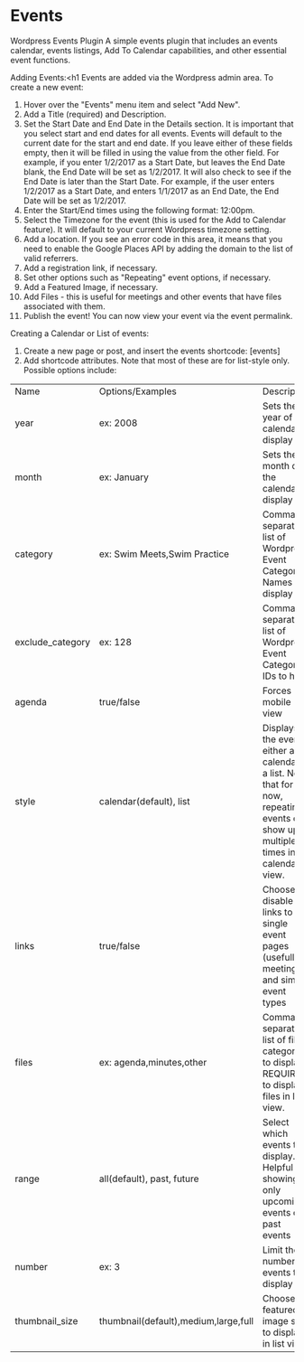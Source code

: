 # Events
Wordpress Events Plugin
A simple events plugin that includes an events calendar, events listings, Add To Calendar capabilities, and other essential event functions.

Adding Events:<h1
Events are added via the Wordpress admin area. To create a new event:
1. Hover over the "Events" menu item and select "Add New".
2. Add a Title (required) and Description.
3. Set the Start Date and End Date in the Details section. It is important that you select start and end dates for all events. Events will default to the current date for the start and end date. If you leave either of these fields empty, then it will be filled in using the value from the other field. For example, if you enter 1/2/2017 as a Start Date, but leaves the End Date blank, the End Date will be set as 1/2/2017. It will also check to see if the End Date is later than the Start Date. For example, if the user enters 1/2/2017 as a Start Date, and enters 1/1/2017 as an End Date, the End Date will be set as 1/2/2017.
4. Enter the Start/End times using the following format: 12:00pm.
5. Select the Timezone for the event (this is used for the Add to Calendar feature). It will default to your current Wordpress timezone setting.
6. Add a location. If you see an error code in this area, it means that you need to enable the Google Places API by adding the domain to the list of valid referrers.
7. Add a registration link, if necessary.
8. Set other options such as "Repeating" event options, if necessary.
9. Add a Featured Image, if necessary.
10. Add Files - this is useful for meetings and other events that have files associated with them.
11. Publish the event! You can now view your event via the event permalink.

Creating a Calendar or List of events:
1. Create a new page or post, and insert the events shortcode: [events]
2. Add shortcode attributes. Note that most of these are for list-style only. Possible options include:
<table>
<tr><td>Name</td><td>Options/Examples</td><td>Description</td></tr>
<tr><td>year</td><td>ex: 2008</td><td>Sets the year of the calendar to display</td></tr>
<tr><td>month</td><td>ex: January</td><td>Sets the month of the calendar to display</td></tr>
<tr><td>category</td><td>ex: Swim Meets,Swim Practice</td><td>Comma separated list of Wordpress Event Category Names to display</td></tr>
<tr><td>exclude_category</td><td>ex: 128</td><td>Comma separated list of Wordpress Event Category IDs to hide</td></tr>
<tr><td>agenda</td><td>true/false</td><td>Forces mobile view</td></tr>
<tr><td>style</td><td>calendar(default), list</td><td>Displays the events either as a calendar or a list. Note that for now, repeating events only show up multiple times in calendar view.</td></tr>
<tr><td>links</td><td>true/false</td><td>Choose to disable links to single event pages (usefull for meetings and similar event types</td></tr>
<tr><td>files</td><td>ex: agenda,minutes,other</td><td>Comma-separated list of file categories to display. REQUIRED to display files in list view.</td></tr>
<tr><td>range</td><td>all(default), past, future</td><td>Select which events to display. Helpful for showing only upcoming events or past events</td></tr>
<tr><td>number</td><td>ex: 3</td><td>Limit the number of events to display</td></tr>
<tr><td>thumbnail_size</td><td>thumbnail(default),medium,large,full</td><td>Choose the featured image size to display in list view</td></tr>
</table>

